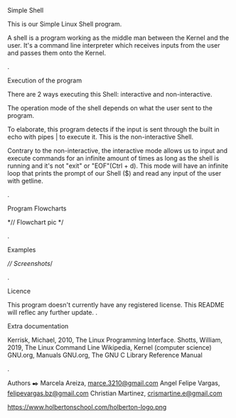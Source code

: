 Simple Shell

This is our Simple Linux Shell program. 

A shell is a program working as the middle man between the Kernel and the user. It's a command line interpreter which receives inputs from the user and passes them onto the Kernel. 

.

Execution of the program

There are 2 ways executing this Shell: interactive and non-interactive.

The operation mode of the shell depends on what the user sent to the program. 

To elaborate, this program detects if the input is sent through the built in echo with pipes | to execute it. This is the non-interactive Shell.

Contrary to the non-interactive, the interactive mode allows us to input and execute commands for an infinite amount of times as long as the shell is running and it's not "exit" or "EOF"(Ctrl + d). This mode will have an infinite loop that prints the prompt of our Shell ($) and read any input of the user with getline.

.

Program Flowcharts

*// Flowchart pic */

.

Examples

*// Screenshots*/

.

Licence

This program doesn't currently have any registered license. This README will reflec any further update.
.

Extra documentation

Kerrisk, Michael, 2010, The Linux Programming Interface.
Shotts, William, 2019, The Linux Command Line
Wikipedia, Kernel (computer science)
GNU.org, Manuals
GNU.org, The GNU C Library Reference Manual

.

Authors ✒️
Marcela Areiza, marce.3210@gmail.com
Angel Felipe Vargas, felipevargas.bz@gmail.com
Christian Martinez, crismartine.e@gmail.com

<https://www.holbertonschool.com/holberton-logo.png>